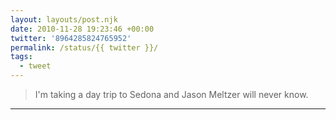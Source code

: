 ```yaml
---
layout: layouts/post.njk
date: 2010-11-28 19:23:46 +00:00
twitter: '8964285824765952'
permalink: /status/{{ twitter }}/
tags: 
  - tweet
---
```


> I'm taking a day trip to Sedona and Jason Meltzer will never know.

---
